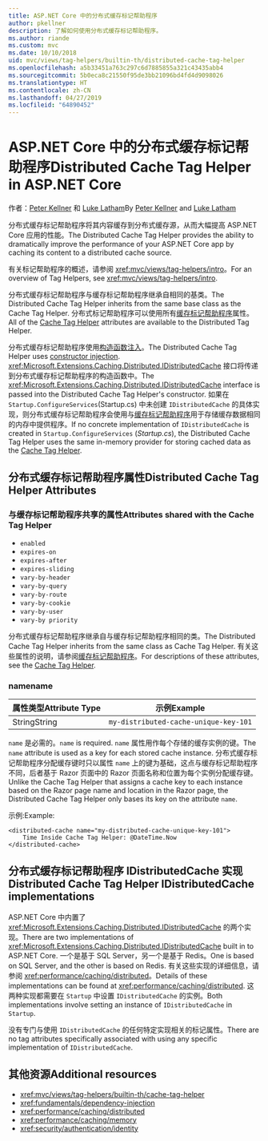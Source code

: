 ```yaml
---
title: ASP.NET Core 中的分布式缓存标记帮助程序
author: pkellner
description: 了解如何使用分布式缓存标记帮助程序。
ms.author: riande
ms.custom: mvc
ms.date: 10/10/2018
uid: mvc/views/tag-helpers/builtin-th/distributed-cache-tag-helper
ms.openlocfilehash: a5b33451a763c297c6d7885855a321c43435abb4
ms.sourcegitcommit: 5b0eca8c21550f95de3bb21096bd4fd4d9098026
ms.translationtype: HT
ms.contentlocale: zh-CN
ms.lasthandoff: 04/27/2019
ms.locfileid: "64890452"
---
```

# <a name="distributed-cache-tag-helper-in-aspnet-core"></a><span data-ttu-id="7af39-103">ASP.NET Core 中的分布式缓存标记帮助程序</span><span class="sxs-lookup"><span data-stu-id="7af39-103">Distributed Cache Tag Helper in ASP.NET Core</span></span>

<span data-ttu-id="7af39-104">作者：[Peter Kellner](http://peterkellner.net) 和 [Luke Latham](https://github.com/guardrex)</span><span class="sxs-lookup"><span data-stu-id="7af39-104">By [Peter Kellner](http://peterkellner.net) and [Luke Latham](https://github.com/guardrex)</span></span>

<span data-ttu-id="7af39-105">分布式缓存标记帮助程序将其内容缓存到分布式缓存源，从而大幅提高 ASP.NET Core 应用的性能。</span><span class="sxs-lookup"><span data-stu-id="7af39-105">The Distributed Cache Tag Helper provides the ability to dramatically improve the performance of your ASP.NET Core app by caching its content to a distributed cache source.</span></span>

<span data-ttu-id="7af39-106">有关标记帮助程序的概述，请参阅 <xref:mvc/views/tag-helpers/intro>。</span><span class="sxs-lookup"><span data-stu-id="7af39-106">For an overview of Tag Helpers, see <xref:mvc/views/tag-helpers/intro>.</span></span>

<span data-ttu-id="7af39-107">分布式缓存标记帮助程序与缓存标记帮助程序继承自相同的基类。</span><span class="sxs-lookup"><span data-stu-id="7af39-107">The Distributed Cache Tag Helper inherits from the same base class as the Cache Tag Helper.</span></span> <span data-ttu-id="7af39-108">分布式标记帮助程序可以使用所有[缓存标记帮助程序](xref:mvc/views/tag-helpers/builtin-th/cache-tag-helper)属性。</span><span class="sxs-lookup"><span data-stu-id="7af39-108">All of the [Cache Tag Helper](xref:mvc/views/tag-helpers/builtin-th/cache-tag-helper) attributes are available to the Distributed Tag Helper.</span></span>

<span data-ttu-id="7af39-109">分布式缓存标记帮助程序使用[构造函数注入](xref:fundamentals/dependency-injection#constructor-injection-behavior)。</span><span class="sxs-lookup"><span data-stu-id="7af39-109">The Distributed Cache Tag Helper uses [constructor injection](xref:fundamentals/dependency-injection#constructor-injection-behavior).</span></span> <span data-ttu-id="7af39-110"><xref:Microsoft.Extensions.Caching.Distributed.IDistributedCache> 接口将传递到分布式缓存标记帮助程序的构造函数中。</span><span class="sxs-lookup"><span data-stu-id="7af39-110">The <xref:Microsoft.Extensions.Caching.Distributed.IDistributedCache> interface is passed into the Distributed Cache Tag Helper's constructor.</span></span> <span data-ttu-id="7af39-111">如果在 `Startup.ConfigureServices`(Startup.cs) 中未创建 `IDistributedCache` 的具体实现，则分布式缓存标记帮助程序会使用与[缓存标记帮助程序](xref:mvc/views/tag-helpers/builtin-th/cache-tag-helper)用于存储缓存数据相同的内存中提供程序。</span><span class="sxs-lookup"><span data-stu-id="7af39-111">If no concrete implementation of `IDistributedCache` is created in `Startup.ConfigureServices` (*Startup.cs*), the Distributed Cache Tag Helper uses the same in-memory provider for storing cached data as the [Cache Tag Helper](xref:mvc/views/tag-helpers/builtin-th/cache-tag-helper).</span></span>

## <a name="distributed-cache-tag-helper-attributes"></a><span data-ttu-id="7af39-112">分布式缓存标记帮助程序属性</span><span class="sxs-lookup"><span data-stu-id="7af39-112">Distributed Cache Tag Helper Attributes</span></span>

### <a name="attributes-shared-with-the-cache-tag-helper"></a><span data-ttu-id="7af39-113">与缓存标记帮助程序共享的属性</span><span class="sxs-lookup"><span data-stu-id="7af39-113">Attributes shared with the Cache Tag Helper</span></span>

* `enabled`
* `expires-on`
* `expires-after`
* `expires-sliding`
* `vary-by-header`
* `vary-by-query`
* `vary-by-route`
* `vary-by-cookie`
* `vary-by-user`
* `vary-by priority`

<span data-ttu-id="7af39-114">分布式缓存标记帮助程序继承自与缓存标记帮助程序相同的类。</span><span class="sxs-lookup"><span data-stu-id="7af39-114">The Distributed Cache Tag Helper inherits from the same class as Cache Tag Helper.</span></span> <span data-ttu-id="7af39-115">有关这些属性的说明，请参阅[缓存标记帮助程序](xref:mvc/views/tag-helpers/builtin-th/cache-tag-helper)。</span><span class="sxs-lookup"><span data-stu-id="7af39-115">For descriptions of these attributes, see the [Cache Tag Helper](xref:mvc/views/tag-helpers/builtin-th/cache-tag-helper).</span></span>

### <a name="name"></a><span data-ttu-id="7af39-116">name</span><span class="sxs-lookup"><span data-stu-id="7af39-116">name</span></span>

| <span data-ttu-id="7af39-117">属性类型</span><span class="sxs-lookup"><span data-stu-id="7af39-117">Attribute Type</span></span> | <span data-ttu-id="7af39-118">示例</span><span class="sxs-lookup"><span data-stu-id="7af39-118">Example</span></span>                               |
| -------------- | ------------------------------------- |
| <span data-ttu-id="7af39-119">String</span><span class="sxs-lookup"><span data-stu-id="7af39-119">String</span></span>         | `my-distributed-cache-unique-key-101` |

<span data-ttu-id="7af39-120">`name` 是必需的。</span><span class="sxs-lookup"><span data-stu-id="7af39-120">`name` is required.</span></span> <span data-ttu-id="7af39-121">`name` 属性用作每个存储的缓存实例的键。</span><span class="sxs-lookup"><span data-stu-id="7af39-121">The `name` attribute is used as a key for each stored cache instance.</span></span> <span data-ttu-id="7af39-122">分布式缓存标记帮助程序分配缓存键时只以属性 `name` 上的键为基础，这点与缓存标记帮助程序不同，后者基于 Razor 页面中的 Razor 页面名称和位置为每个实例分配缓存键。</span><span class="sxs-lookup"><span data-stu-id="7af39-122">Unlike the Cache Tag Helper that assigns a cache key to each instance based on the Razor page name and location in the Razor page, the Distributed Cache Tag Helper only bases its key on the attribute `name`.</span></span>

<span data-ttu-id="7af39-123">示例:</span><span class="sxs-lookup"><span data-stu-id="7af39-123">Example:</span></span>

```cshtml
<distributed-cache name="my-distributed-cache-unique-key-101">
    Time Inside Cache Tag Helper: @DateTime.Now
</distributed-cache>
```

## <a name="distributed-cache-tag-helper-idistributedcache-implementations"></a><span data-ttu-id="7af39-124">分布式缓存标记帮助程序 IDistributedCache 实现</span><span class="sxs-lookup"><span data-stu-id="7af39-124">Distributed Cache Tag Helper IDistributedCache implementations</span></span>

<span data-ttu-id="7af39-125">ASP.NET Core 中内置了 <xref:Microsoft.Extensions.Caching.Distributed.IDistributedCache> 的两个实现。</span><span class="sxs-lookup"><span data-stu-id="7af39-125">There are two implementations of <xref:Microsoft.Extensions.Caching.Distributed.IDistributedCache> built in to ASP.NET Core.</span></span> <span data-ttu-id="7af39-126">一个是基于 SQL Server，另一个是基于 Redis。</span><span class="sxs-lookup"><span data-stu-id="7af39-126">One is based on SQL Server, and the other is based on Redis.</span></span> <span data-ttu-id="7af39-127">有关这些实现的详细信息，请参阅 <xref:performance/caching/distributed>。</span><span class="sxs-lookup"><span data-stu-id="7af39-127">Details of these implementations can be found at <xref:performance/caching/distributed>.</span></span> <span data-ttu-id="7af39-128">这两种实现都需要在 `Startup` 中设置 `IDistributedCache` 的实例。</span><span class="sxs-lookup"><span data-stu-id="7af39-128">Both implementations involve setting an instance of `IDistributedCache` in `Startup`.</span></span>

<span data-ttu-id="7af39-129">没有专门与使用 `IDistributedCache` 的任何特定实现相关的标记属性。</span><span class="sxs-lookup"><span data-stu-id="7af39-129">There are no tag attributes specifically associated with using any specific implementation of `IDistributedCache`.</span></span>

## <a name="additional-resources"></a><span data-ttu-id="7af39-130">其他资源</span><span class="sxs-lookup"><span data-stu-id="7af39-130">Additional resources</span></span>

* <xref:mvc/views/tag-helpers/builtin-th/cache-tag-helper>
* <xref:fundamentals/dependency-injection>
* <xref:performance/caching/distributed>
* <xref:performance/caching/memory>
* <xref:security/authentication/identity>
